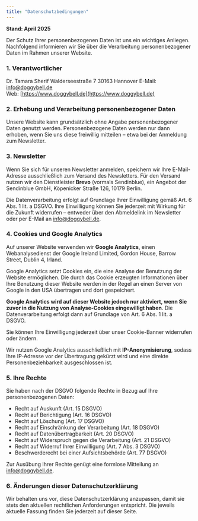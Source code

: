 ```yaml
---
title: "Datenschutzbedingungen"
---
```


**Stand: April 2025**

Der Schutz Ihrer personenbezogenen Daten ist uns ein wichtiges Anliegen. Nachfolgend informieren wir Sie über die Verarbeitung personenbezogener Daten im Rahmen unserer Website.

### 1. Verantwortlicher

Dr. Tamara Sherif
Walderseestraße 7
30163 Hannover 
E-Mail: [info@doggybell.de](mailto:info@doggybell.de)  
Web: [https://www.doggybell.de](https://www.doggybell.de)

### 2. Erhebung und Verarbeitung personenbezogener Daten

Unsere Website kann grundsätzlich ohne Angabe personenbezogener Daten genutzt werden. Personenbezogene Daten werden nur dann erhoben, wenn Sie uns diese freiwillig mitteilen – etwa bei der Anmeldung zum Newsletter.

### 3. Newsletter

Wenn Sie sich für unseren Newsletter anmelden, speichern wir Ihre E-Mail-Adresse ausschließlich zum Versand des Newsletters. Für den Versand nutzen wir den Dienstleister **Brevo** (vormals Sendinblue), ein Angebot der Sendinblue GmbH, Köpenicker Straße 126, 10179 Berlin.

Die Datenverarbeitung erfolgt auf Grundlage Ihrer Einwilligung gemäß Art. 6 Abs. 1 lit. a DSGVO. Ihre Einwilligung können Sie jederzeit mit Wirkung für die Zukunft widerrufen – entweder über den Abmeldelink im Newsletter oder per E-Mail an [info@doggybell.de](mailto:info@doggybell.de).

### 4. Cookies und Google Analytics

Auf unserer Website verwenden wir **Google Analytics**, einen Webanalysedienst der Google Ireland Limited, Gordon House, Barrow Street, Dublin 4, Irland.

Google Analytics setzt Cookies ein, die eine Analyse der Benutzung der Website ermöglichen. Die durch das Cookie erzeugten Informationen über Ihre Benutzung dieser Website werden in der Regel an einen Server von Google in den USA übertragen und dort gespeichert.

**Google Analytics wird auf dieser Website jedoch nur aktiviert, wenn Sie zuvor in die Nutzung von Analyse-Cookies eingewilligt haben**. Die Datenverarbeitung erfolgt dann auf Grundlage von Art. 6 Abs. 1 lit. a DSGVO.

Sie können Ihre Einwilligung jederzeit über unser Cookie-Banner widerrufen oder ändern.

Wir nutzen Google Analytics ausschließlich mit **IP-Anonymisierung**, sodass Ihre IP-Adresse vor der Übertragung gekürzt wird und eine direkte Personenbeziehbarkeit ausgeschlossen ist.

### 5. Ihre Rechte

Sie haben nach der DSGVO folgende Rechte in Bezug auf Ihre personenbezogenen Daten:

- Recht auf Auskunft (Art. 15 DSGVO)  
- Recht auf Berichtigung (Art. 16 DSGVO)  
- Recht auf Löschung (Art. 17 DSGVO)  
- Recht auf Einschränkung der Verarbeitung (Art. 18 DSGVO)  
- Recht auf Datenübertragbarkeit (Art. 20 DSGVO)  
- Recht auf Widerspruch gegen die Verarbeitung (Art. 21 DSGVO)  
- Recht auf Widerruf Ihrer Einwilligung (Art. 7 Abs. 3 DSGVO)  
- Beschwerderecht bei einer Aufsichtsbehörde (Art. 77 DSGVO)

Zur Ausübung Ihrer Rechte genügt eine formlose Mitteilung an [info@doggybell.de](mailto:info@doggybell.de).

### 6. Änderungen dieser Datenschutzerklärung

Wir behalten uns vor, diese Datenschutzerklärung anzupassen, damit sie stets den aktuellen rechtlichen Anforderungen entspricht. Die jeweils aktuelle Fassung finden Sie jederzeit auf dieser Seite.
